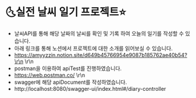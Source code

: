 # 🌜실전 날씨 일기 프로젝트⭐

* 날씨API를 통해 해당 날짜의 날씨를 확인 및 기록 하여 오늘의 일기를 작성할 수 있습니다. 
* 아래 링크를 통해 노션에서 프로젝트에 대한 소개를 읽어보실 수 있습니다. 
* https://amyyzzin.notion.site/d649b45766954e9087b185762ae40b54?\r\n
\r\n
* postman을 이용하여 apiTest를 진행하였습니다. 
* https://web.postman.co/
\r\n
* swagger에 해당 apiDocument를 작성하였습니다.
* http://localhost:8080/swagger-ui/index.html#/diary-controller
